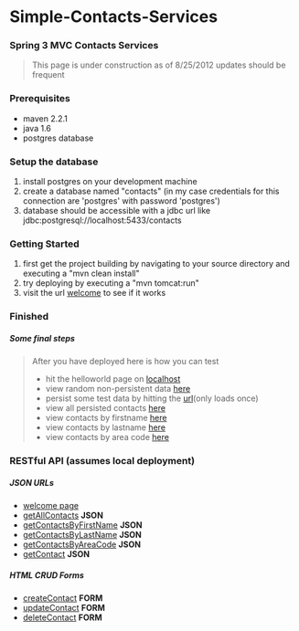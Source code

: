 # Simple-Contacts-Services

### Spring 3 MVC Contacts Services

> This page is under construction as of 8/25/2012
> updates should be frequent

### Prerequisites
* maven 2.2.1
* java 1.6
* postgres database

### Setup the database
1. install postgres on your development machine
2. create a database named "contacts" (in my case credentials for this connection are 'postgres' with password 'postgres')
3. database should be accessible with a jdbc url like jdbc:postgresql://localhost:5433/contacts

### Getting Started
1. first get the project building by navigating to your source directory and executing a "mvn clean install"
2. try deploying by executing a "mvn tomcat:run"
3. visit the url [welcome](http://localhost:8080/contacts-service/welcome) to see if it works

### Finished
##### Some final steps
> After you have deployed here is how you can test
> * hit the helloworld page on [localhost](http://localhost:8080/contacts-service/welcome)
> * view random non-persistent data [here](http://localhost:8080/contacts-service/contact/durpdurp)
> * persist some test data by hitting the [url](http://localhost:8080/contacts-service/contact/test)(only loads once)
> * view all persisted contacts [here](http://localhost:8080/contacts-service/contact/all)
> * view contacts by firstname [here](http://localhost:8080/contacts-service/contact/f/Br)
> * view contacts by lastname [here](http://localhost:8080/contacts-service/contact/l/Z)
> * view contacts by area code [here](http://localhost:8080/contacts-service/contact/ac/415)


### RESTful API (assumes local deployment)

##### JSON URLs
* [welcome page](http://localhost:8080/contacts-service/welcome)
* [getAllContacts](http://localhost:8080/contacts-service/contact/all) **JSON**
* [getContactsByFirstName](http://localhost:8080/contacts-service/contact/f/$firstName) **JSON**
* [getContactsByLastName](http://localhost:8080/contacts-service/contact/l/$lastName)  **JSON**
* [getContactsByAreaCode](http://localhost:8080/contacts-service/contact/ac/$areaCode) **JSON**
* [getContact](http://localhost:8080/contacts-service/contact/id/$id) **JSON**

##### HTML CRUD Forms
* [createContact](http://localhost:8080/contacts-service/contact/create) **FORM**
* [updateContact](http://localhost:8080/contacts-service/contact/edit/$id) **FORM**
* [deleteContact](http://localhost:8080/contacts-service/contact/delete/$id) **FORM**
